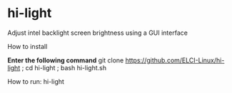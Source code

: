 # hi-light
Adjust intel backlight screen brightness using a GUI interface

How to install

  **Enter the following command**
      git clone https://github.com/ELCI-Linux/hi-light ; cd hi-light ; bash hi-light.sh
      
  How to run:
    hi-light 
